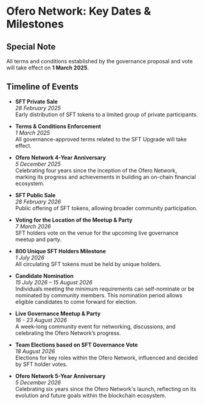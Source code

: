 # Ofero Network: Key Dates & Milestones

## Special Note
All terms and conditions established by the governance proposal and vote will take effect on **1 March 2025**.

## Timeline of Events

- **SFT Private Sale**  
  *28 February 2025*  
  Early distribution of SFT tokens to a limited group of private participants.

- **Terms & Conditions Enforcement**  
  *1 March 2025*  
  All governance-approved terms related to the SFT Upgrade will take effect.

- **Ofero Network 4-Year Anniversary**  
  *5 December 2025*  
  Celebrating four years since the inception of the Ofero Network, marking its progress and achievements in building an on-chain financial ecosystem.

- **SFT Public Sale**  
  *28 February 2026*  
  Public offering of SFT tokens, allowing broader community participation.

- **Voting for the Location of the Meetup & Party**  
  *7 March 2026*  
  SFT holders vote on the venue for the upcoming live governance meetup and party.

- **800 Unique SFT Holders Milestone**  
  *1 July 2026*  
  All circulating SFT tokens must be held by unique holders.

- **Candidate Nomination**  
  *15 July 2026 – 15 August 2026*  
  Individuals meeting the minimum requirements can self-nominate or be nominated by community members. This nomination period allows eligible candidates to come forward for election.
  
- **Live Governance Meetup & Party**  
  *16 - 23 August 2026*  
  A week-long community event for networking, discussions, and celebrating the Ofero Network’s progress.

- **Team Elections based on SFT Governance Vote**  
  *18 August 2026*  
  Elections for key roles within the Ofero Network, influenced and decided by SFT holder votes.

- **Ofero Network 5-Year Anniversary**  
  *5 December 2026*  
  Celebrating six years since the Ofero Network's launch, reflecting on its evolution and future goals within the blockchain ecosystem.